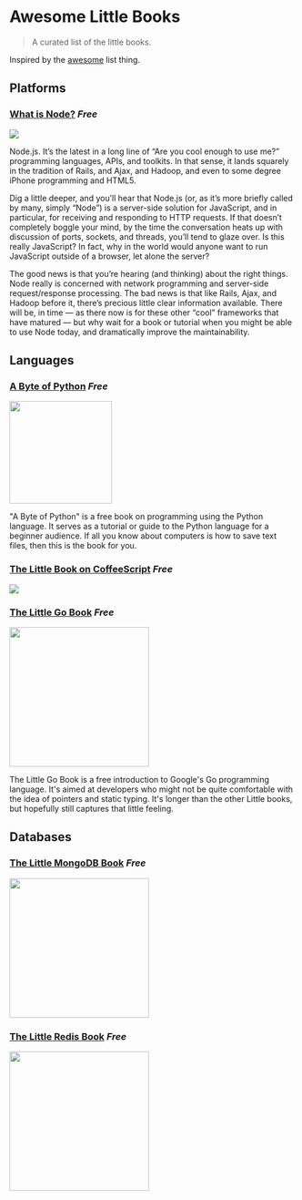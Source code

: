 # Awesome Little Books

> A curated list of the little books.

Inspired by the [awesome](https://github.com/sindresorhus/awesome) list thing.

## Platforms

### [What is Node?](https://library.oreilly.com/book/0636920021506/what-is-node/toc.xhtml) *Free*
![](http://akamaicovers.oreilly.com/images/0636920021506/cat.gif)

Node.js. It’s the latest in a long line of “Are you cool enough to use me?” programming languages, APIs, and toolkits. In that sense, it lands squarely in the tradition of Rails, and Ajax, and Hadoop, and even to some degree iPhone programming and HTML5.

Dig a little deeper, and you’ll hear that Node.js (or, as it’s more briefly called by many, simply “Node”) is a server-side solution for JavaScript, and in particular, for receiving and responding to HTTP requests. If that doesn’t completely boggle your mind, by the time the conversation heats up with discussion of ports, sockets, and threads, you’ll tend to glaze over. Is this really JavaScript? In fact, why in the world would anyone want to run JavaScript outside of a browser, let alone the server?

The good news is that you’re hearing (and thinking) about the right things. Node really is concerned with network programming and server-side request/response processing. The bad news is that like Rails, Ajax, and Hadoop before it, there’s precious little clear information available. There will be, in time — as there now is for these other “cool” frameworks that have matured — but why wait for a book or tutorial when you might be able to use Node today, and dramatically improve the maintainability.

## Languages

### [A Byte of Python](https://python.swaroopch.com/) *Free*
<img src="https://img3.doubanio.com/lpic/s4612135.jpg" width="180">

"A Byte of Python" is a free book on programming using the Python language. It serves as a tutorial or guide to the Python language for a beginner audience. If all you know about computers is how to save text files, then this is the book for you.


### [The Little Book on CoffeeScript](http://arcturo.github.io/library/coffeescript/) *Free*
![](http://arcturo.github.io/library/coffeescript/site/covers.gif)


### [The Little Go Book](http://openmymind.net/The-Little-Go-Book/) *Free*
<img src="http://openmymind.net/assets/go/title.png" width="245">

The Little Go Book is a free introduction to Google's Go programming language. It's aimed at developers who might not be quite comfortable with the idea of pointers and static typing. It's longer than the other Little books, but hopefully still captures that little feeling.

## Databases

### [The Little MongoDB Book](http://openmymind.net/2011/3/28/The-Little-MongoDB-Book/) *Free*
<img src="http://openmymind.net/mongodb_cover.png" width="245">

### [The Little Redis Book](http://openmymind.net/2012/1/23/The-Little-Redis-Book/) *Free*
<img src="http://openmymind.net/redis_cover.png" width="245">
